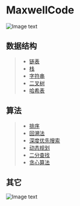 ﻿MaxwellCode
============
![Image text](https://github.com/Maxwell-L/MaxwellCode/blob/master/image/pic2.png "只是保存一下刷 LeetCode的代码咯")

数据结构
---------
>* [链表](https://github.com/Maxwell-L/MaxwellCode/tree/master/LeetCode/Linked%20List "Linked List")<br>
>* [栈](https://github.com/Maxwell-L/MaxwellCode/tree/master/LeetCode/Stack "Stack")<br>
>* [字符串](https://github.com/Maxwell-L/MaxwellCode/tree/master/LeetCode/String "String")<br>
>* [二叉树](https://github.com/Maxwell-L/MaxwellCode/tree/master/LeetCode/Binary%20Tree "Binary Tree")<br>
>* [哈希表](https://github.com/Maxwell-L/MaxwellCode/tree/master/LeetCode/Hash%20Table "Hash Table")<br>

算法
---------
>* [排序](https://github.com/Maxwell-L/MaxwellCode/tree/master/LeetCode/Sort "Sort")<br>
>* [回溯法](https://github.com/Maxwell-L/MaxwellCode/tree/master/LeetCode/Backtracking "Backtracking")<br>
>* [深度优先搜索](https://github.com/Maxwell-L/MaxwellCode/tree/master/LeetCode/Depth-first%20Search "Depth-first Search")<br>
>* [动态规划](https://github.com/Maxwell-L/MaxwellCode/tree/master/LeetCode/Dynamic%20Programming "Dynamic Programming")<br>
>* [二分查找](https://github.com/Maxwell-L/MaxwellCode/tree/master/LeetCode/Binary%20Search "Binary Search")<br>
>* [贪心算法](https://github.com/Maxwell-L/MaxwellCode/tree/master/LeetCode/Greedy "Greedy")<br>

其它
---------

![Image text](https://github.com/Maxwell-L/MaxwellCode/blob/master/image/pic1.jpg "我好菜啊")
